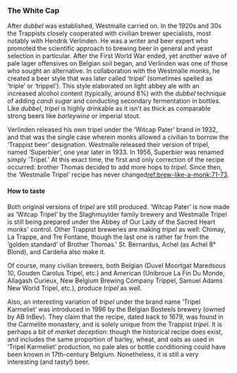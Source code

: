 ### The White Cap

After *dubbel* was established, Westmalle carried on. In the 1920s and 30s the Trappists closely cooperated with civilian brewer specialists, most notably with Hendrik Verlinden. He was a writer and beer expert who promoted the scientific approach to brewing beer in general and yeast selection in particular. After the First World War ended, yet another wave of pale lager offensives on Belgian soil began, and Verlinden was one of those who sought an alternative. In collaboration with the Westmalle monks, he created a beer style that was later called ‘tripel’ (sometimes spelled as ‘triple’ or ‘trippel’). This style elaborated on light abbey ale with an increased alcohol content (typically, around 8%) with the *dubbel* technique of adding *candi sugar* and conducting secondary fermentation in bottles. Like *dubbel*, *tripel* is highly drinkable as it isn't as thick as comparable strong beers like *barleywine* or imperial stout.

Verlinden released his own tripel under the ‘Witcap Pater’ brand in 1932, and that was the single case wherein monks allowed a civilian to borrow the ‘Trappist beer’ designation. Westmalle released their version of tripel, named ‘Superbier’, one year later in 1933. In 1956, Superbier was renamed simply 'Tripel.' At this exact time, the first and only correction of the recipe occurred: brother Thomas decided to add more hops to *tripel*. Since then, the ‘Westmalle Tripel’ recipe has never changed[ref:brew-like-a-monk:71-73]().

#### How to taste

Both original versions of *tripel* are still produced. ‘Witcap Pater’ is now made as ‘Witcap Tripel’ by the Slaghmuylder family brewery and Westmalle Tripel is still being prepared under the Abbey of Our Lady of the Sacred Heart monks' control. Other Trappist breweries are making *tripel* as well: Chimay, La Trappe, and Tre Fontane, though the last one is rather far from the ‘golden standard’ of Brother Thomas.' St. Bernardus, Achel (as Achel 8° Blond), and Cardeña also make it.

Of course, many civilian brewers, both Belgian (Duvel Moortgat Maredsous 10, Gouden Carolus Tripel, etc.) and American (Unibroue La Fin Du Monde, Allagash Curieux, New Belgium Brewing Company Trippel, Samuel Adams New World Tripel, etc.), produce *tripel* as well.

Also, an interesting variation of *tripel* under the brand name ‘Tripel Karmeliet’ was introduced in 1996 by the Belgian Bosteels brewery (owned by AB InBev). They claim that the recipe, dated back to 1679, was found in the Carmelite monastery, and is solely unique from the Trappist *tripel*. It is perhaps a bit of *market deception*: though the historical recipe does exist, and includes the same proportion of barley, wheat, and oats as used in ‘Tripel Karmeliet’ production, no pale ales or bottle conditioning could have been known in 17th-century Belgium. Nonetheless, it is still a very interesting (and tasty!) beer.